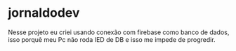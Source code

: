 # jornaldodev
Nesse projeto eu criei usando conexão com firebase como banco de dados, isso porquê meu Pc não roda IED de DB e isso me impede de progredir. 
